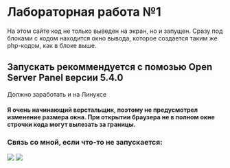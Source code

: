 # Лабораторная работа №1
На этом сайте код не только выведен на экран, но и запущен. Сразу под блоками с кодом находится окно вывода, которое создается таким же php-кодом, как в блоке выше.
## Запускать рекоммендуется с помозью Open Server Panel версии 5.4.0 
Должно заработать и на Линуксе
#### Я очень начинающий верстальщик, поэтому не предусмотрел изменение размера окна. При открытии браузера не в полном окне строчки кода могут вылезать за границы.
### Связь со мной, если что-то не запускается: 

<p>
  <a href="https://vk.com/smotim"><img src="https://badgen.net/badge/VK/Vkontakte/blue"></a>
  <a href="https://t.me/smotim"><img src="https://badgen.net/badge/icon/Telegram?icon=telegram&label"></a>
